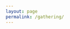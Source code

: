 ```yaml
---
layout: page
permalink: /gathering/
---
```

<html>
<head>
    <script type='text/javascript' src='http://www.google.com/jsapi'></script>
    <script type='text/javascript'>
        google.load('visualization', '1', {'packages':['corechart','table']});
        google.setOnLoadCallback(drawChart1);
        function drawChart1() {

            setInterval(function(){ 

            var query1 = new google.visualization.Query('https://docs.google.com/spreadsheets/d/1SBMunDPjhCspmjLzQSKx0wyFeDTDWLcSzffKtAWvZ_0/gviz/tq?gid=1727737465&headers=1');
            query1.setQuery('select A, B, C, D');
            query1.send(handleQueryResponse);

            var query2 = new google.visualization.Query('https://docs.google.com/spreadsheets/d/1SBMunDPjhCspmjLzQSKx0wyFeDTDWLcSzffKtAWvZ_0/gviz/tq?headers=1&gid=1260510879#gid=1260510879');
            query2.setQuery('select A, B, C');
            query2.send(handleQueryResponse2);

            var query3 = new google.visualization.Query('https://docs.google.com/spreadsheets/d/1SBMunDPjhCspmjLzQSKx0wyFeDTDWLcSzffKtAWvZ_0/gviz/tq?headers=1&gid=1260510879#gid=1260510879');
            query3.setQuery('select E');
            query3.send(handleQueryResponse3);

            // var query4 = new google.visualization.Query('https://docs.google.com/spreadsheets/d/1SBMunDPjhCspmjLzQSKx0wyFeDTDWLcSzffKtAWvZ_0/gviz/tq?gid=1727737465&headers=1');
            // query4.setQuery('select A, E');
            // query4.send(handleQueryResponse4);

        }, 2000);
        }

        function handleQueryResponse(response) {         
            var data1 = response.getDataTable();         
            var chart1 = new google.visualization.BarChart(document.getElementById('chart_div1'));
            var options = {             
            //'title':'none',              
            //'legend':'none',
            'isStacked':'percent',              
            'colors': ['#9BC53D','#FF9F1C','#E71D36'],             
            'chartArea':{left:0,top:0,width:'100%',height:'80%'}         
            }
        chart1.draw(data1, options);       
        }

        function handleQueryResponse2(response) {
        var data2 = response.getDataTable();
        var chart2 = new google.visualization.PieChart(document.getElementById('chart_div2'));
        var options = {
            //'title':'Download/save a photo you found online', 
            //'legend': {position: 'top', maxLines: 3},
            'legend':'none', 
            //'isStacked':'percent',
            'colors':['#FF9F1C','#9BC53D'],
            'height': '350',
            'bar': {groupWidth: '100%'},
            'chartArea':{left:0,top:0,width:'100%',height:'80%'}
        }
        chart2.draw(data2, options);
       }

        function handleQueryResponse3(response) {
        var data3 = response.getDataTable();
        //var chart3 = new google.visualization.Table(document.getElementById('chart_div3'));
        var total = data3.getValue(0,0);
        var totaldiv = document.getElementById('total');
        totaldiv.innerHTML = total+"";
        var x = 0;
        // var options = {
        //     'title':'Respondants', 
        //     'legend':'none',
        //     // 'pieSliceText':'value'
        }
        //chart3.draw(data3, options);
      //}

      //   function handleQueryResponse4(response) {
      //   var data4 = response.getDataTable();
      //   var chart4 = new google.visualization.PieChart(document.getElementById('chart_div4'));
      //   var options = {'title':'Find a website you have visited before', 'legend':'none'}
      //   chart4.draw(data4, options);
      // }

    </script>
</head>

<body>
    <h1 class="text-center">Basic Digital Skills - live results</h1>

    <div class="container" style="margin: 10px;">
        <div class="row">
            <div class="col-sm-12">
                <div id='chart_div1' style="height: 600px; width: 1200px;"></div>
            </div>
        </div>
    </div>

    <div class="container" style="margin: 10px">
        <div class="row">
            <div class="col-lg-8">
                <div id='chart_div2'></div>
            </div>
            <div class="col-lg-3">
                <div class="panel panel-success">
                    <div class="panel-heading">
                        <div class="row">
                            <div class="col-xs-5">
                                <i class="fa fa-check fa-5x"></i>
                            </div>
                            <div class="col-xs-5 text-right">
                                <p id="total" class="announcement-heading"></p>
                                <p class="announcement-text">Respondents</p>
                            </div>
                        </div>
                    </div>
                </div>
            </div>
        </div>
    </div>
</body>
</html>